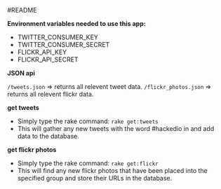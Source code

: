 #README

__Environment variables needed to use this app:__

* TWITTER_CONSUMER_KEY
* TWITTER_CONSUMER_SECRET
* FLICKR_API_KEY
* FLICKR_API_SECRET

__JSON api__

`/tweets.json` => returns all relevent tweet data.
`/flickr_photos.json` => returns all relevent flickr data.

__get tweets__

* Simply type the rake command: `rake get:tweets`
* This will gather any new tweets with the word #hackedio in and add data to the database.


__get flickr photos__

* Simply type the rake command: `rake get:flickr`
* This will find any new flickr photos that have been placed into the specified group and store their URLs in the database.